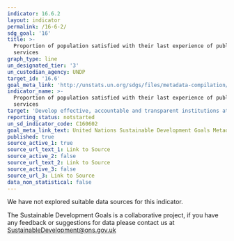 ```yaml
---
indicator: 16.6.2
layout: indicator
permalink: /16-6-2/
sdg_goal: '16'
title: >-
  Proportion of population satisfied with their last experience of public
  services
graph_type: line
un_designated_tier: '3'
un_custodian_agency: UNDP
target_id: '16.6'
goal_meta_link: 'http://unstats.un.org/sdgs/files/metadata-compilation/Metadata-Goal-16.pdf'
indicator_name: >-
  Proportion of population satisfied with their last experience of public
  services
target: 'Develop effective, accountable and transparent institutions at all levels'
reporting_status: notstarted
un_sd_indicator_code: C160602
goal_meta_link_text: United Nations Sustainable Development Goals Metadata (pdf 1361kB)
published: true
source_active_1: true
source_url_text_1: Link to Source
source_active_2: false
source_url_text_2: Link to Source
source_active_3: false
source_url_3: Link to Source
data_non_statistical: false
---
```


We have not explored suitable data sources for this indicator. 

The Sustainable Development Goals is a collaborative project, if you have any feedback or suggestions for data please contact us at <SustainableDevelopment@ons.gov.uk>  
